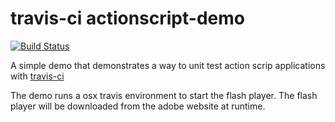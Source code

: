 travis-ci actionscript-demo
=====
[![Build Status](https://travis-ci.org/Larusso/travis-CI-actionscript-demo.png?branch=master)](https://travis-ci.org/Larusso/travis-CI-actionscript-demo)

A simple demo that demonstrates a way to unit test action scrip applications with [travis-ci](http://travis-ci.org)

The demo runs a osx travis environment to start the flash player. The flash player will be downloaded from the adobe website at runtime.


